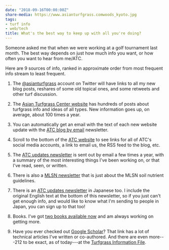 ```yaml
---
date: "2018-09-16T00:00:00Z"
share-media: https://www.asianturfgrass.comwoods_kyoto.jpg
tags:
- turf info
- web/tech
title: What's the best way to keep up with all you're doing?
---
```


Someone asked me that when we were working at a golf tournament last month. The best way depends on just how much info you want, or how often you want to hear from me/ATC. 

Here are 9 sources of info, ranked in approximate order from most frequent info stream to least frequent.

1. The [@asianturfgrass](https://twitter.com/asianturfgrass) account on Twitter will have links to all my new blog posts, reshares of some old topical ones, and some retweets and other turf discussion.

2. The [Asian Turfgrass Center website](https://www.asianturfgrass.com/) has hundreds of posts about turfgrass info and ideas of all types. New information goes up, on average, about 100 times a year.

3. You can automatically get an email with the text of each new website update with the [ATC blog by email](http://www.subscribepage.com/atc_blog_email) newsletter.

4. Scroll to the bottom of the [ATC website](https://www.asianturfgrass.com/) to see links for all of ATC's social media accounts, a link to email us, the RSS feed to the blog, etc.

5. The [ATC updates newsletter](http://www.subscribepage.com/atcupdate) is sent out by email a few times a year, with a summary of the most interesting things I've been working on, or that I've read, seen, or written.

6. There is also a [MLSN newsletter](http://www.subscribepage.com/mlsn) that is just about the MLSN soil nutrient guidelines.

7. There is an [ATC updates newsletter](http://www.subscribepage.com/atcupdate_jp) in Japanese too. I include the original English text at the bottom of this newsletter, so if you just can't get enough info, and would like to know what I'm sending to people in Japan, you can sign up to that too!

8. Books. I've got [two books available now](https://www.asianturfgrass.com/books/) and am always working on getting more.

9. Have you ever checked out [Google Scholar](https://scholar.google.com/citations?user=JAlxOXEAAAAJ&hl=en)? That link has a lot of technical articles I've written or co-authored. And there are even more---212 to be exact, as of today---at the [Turfgrass Information File](http://tic.lib.msu.edu/tgif/flink?name=Woods,%20Micah).


